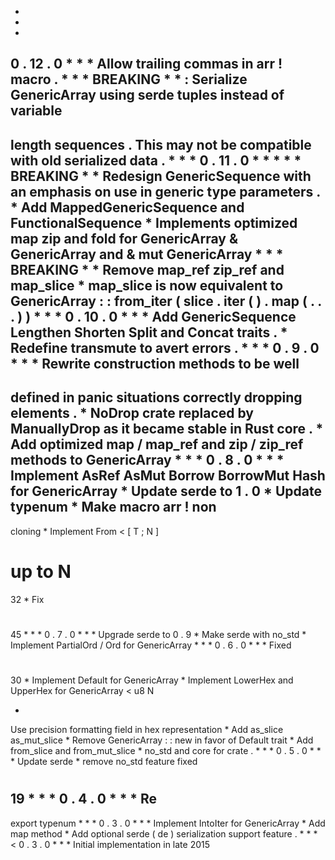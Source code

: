 *
*
*
0
.
12
.
0
*
*
*
Allow
trailing
commas
in
arr
!
macro
.
*
*
*
BREAKING
*
*
:
Serialize
GenericArray
using
serde
tuples
instead
of
variable
-
length
sequences
.
This
may
not
be
compatible
with
old
serialized
data
.
*
*
*
0
.
11
.
0
*
*
*
*
*
BREAKING
*
*
Redesign
GenericSequence
with
an
emphasis
on
use
in
generic
type
parameters
.
*
Add
MappedGenericSequence
and
FunctionalSequence
*
Implements
optimized
map
zip
and
fold
for
GenericArray
&
GenericArray
and
&
mut
GenericArray
*
*
*
BREAKING
*
*
Remove
map_ref
zip_ref
and
map_slice
*
map_slice
is
now
equivalent
to
GenericArray
:
:
from_iter
(
slice
.
iter
(
)
.
map
(
.
.
.
)
)
*
*
*
0
.
10
.
0
*
*
*
Add
GenericSequence
Lengthen
Shorten
Split
and
Concat
traits
.
*
Redefine
transmute
to
avert
errors
.
*
*
*
0
.
9
.
0
*
*
*
Rewrite
construction
methods
to
be
well
-
defined
in
panic
situations
correctly
dropping
elements
.
*
NoDrop
crate
replaced
by
ManuallyDrop
as
it
became
stable
in
Rust
core
.
*
Add
optimized
map
/
map_ref
and
zip
/
zip_ref
methods
to
GenericArray
*
*
*
0
.
8
.
0
*
*
*
Implement
AsRef
AsMut
Borrow
BorrowMut
Hash
for
GenericArray
*
Update
serde
to
1
.
0
*
Update
typenum
*
Make
macro
arr
!
non
-
cloning
*
Implement
From
<
[
T
;
N
]
>
up
to
N
=
32
*
Fix
#
45
*
*
*
0
.
7
.
0
*
*
*
Upgrade
serde
to
0
.
9
*
Make
serde
with
no_std
*
Implement
PartialOrd
/
Ord
for
GenericArray
*
*
*
0
.
6
.
0
*
*
*
Fixed
#
30
*
Implement
Default
for
GenericArray
*
Implement
LowerHex
and
UpperHex
for
GenericArray
<
u8
N
>
*
Use
precision
formatting
field
in
hex
representation
*
Add
as_slice
as_mut_slice
*
Remove
GenericArray
:
:
new
in
favor
of
Default
trait
*
Add
from_slice
and
from_mut_slice
*
no_std
and
core
for
crate
.
*
*
*
0
.
5
.
0
*
*
*
Update
serde
*
remove
no_std
feature
fixed
#
19
*
*
*
0
.
4
.
0
*
*
*
Re
-
export
typenum
*
*
*
0
.
3
.
0
*
*
*
Implement
IntoIter
for
GenericArray
*
Add
map
method
*
Add
optional
serde
(
de
)
serialization
support
feature
.
*
*
*
<
0
.
3
.
0
*
*
*
Initial
implementation
in
late
2015
